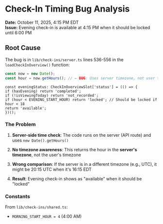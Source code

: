 # Check-In Timing Bug Analysis

**Date:** October 11, 2025, 4:15 PM EDT\
**Issue:** Evening check-in is available at 4:15 PM when it should be locked until 6:00 PM

## Root Cause

The bug is in `lib/check-ins/server.ts` lines 536-556 in the `loadCheckInOverview()` function:

```typescript
const now = new Date();
const hour = now.getHours(); // ← BUG: Uses server timezone, not user timezone
```

`const eveningStatus: CheckInOverviewSlot['status'] = (() => {`\
`if (hasEvening) return 'completed';`\
`if (!isViewingToday) return 'not_recorded';`\
`if (hour < EVENING_START_HOUR) return 'locked'; // Should be locked if hour < 18`\
`return 'available';`\
`})();`

### The Problem

1. **Server-side time check**: The code runs on the server (API route) and uses `new Date().getHours()`

2. **No timezone awareness**: This returns the hour in the **server's timezone**, not the user's timezone

3. **Wrong comparison**: If the server is in a different timezone (e.g., UTC), it might be 20:15 UTC when it's 16:15 EDT

4. **Result**: Evening check-in shows as "available" when it should be "locked"

### Constants

From `lib/check-ins/shared.ts`:

- `MORNING_START_HOUR = 4` (4:00 AM)
